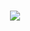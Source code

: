 <br />
<p align="center">
  <a href="https://github.com/imhinotori">
    <img src="https://github.com/imhinotori/imhinotori/raw/master/CatRave.gif">
  </a>
</p>
